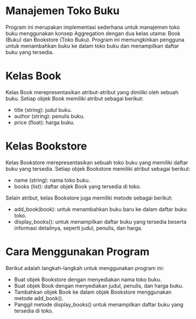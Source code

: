# Manajemen Toko Buku
Program ini merupakan implementasi sederhana untuk manajemen toko buku menggunakan konsep Aggregation dengan dua kelas utama: Book (Buku) dan Bookstore (Toko Buku). Program ini memungkinkan pengguna untuk menambahkan buku ke dalam toko buku dan menampilkan daftar buku yang tersedia.

# Kelas Book
Kelas Book merepresentasikan atribut-atribut yang dimiliki oleh sebuah buku. Setiap objek Book memiliki atribut sebagai berikut:

- title (string): judul buku.
- author (string): penulis buku.
- price (float): harga buku.
  
# Kelas Bookstore
Kelas Bookstore merepresentasikan sebuah toko buku yang memiliki daftar buku yang tersedia. Setiap objek Bookstore memiliki atribut sebagai berikut:
- name (string): nama toko buku.
- books (list): daftar objek Book yang tersedia di toko.

Selain atribut, kelas Bookstore juga memiliki metode sebagai berikut:
- add_book(book): untuk menambahkan buku baru ke dalam daftar buku toko.
- display_books(): untuk menampilkan daftar buku yang tersedia beserta informasi detailnya, seperti judul, penulis, dan harga.

# Cara Menggunakan Program
Berikut adalah langkah-langkah untuk menggunakan program ini:

- Buat objek Bookstore dengan menyediakan nama toko buku.
- Buat objek Book dengan menyediakan judul, penulis, dan harga buku.
- Tambahkan objek Book ke dalam objek Bookstore menggunakan metode add_book().
- Panggil metode display_books() untuk menampilkan daftar buku yang tersedia di toko.
